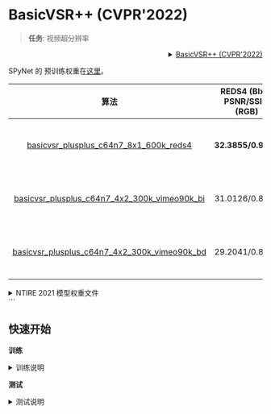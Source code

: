 # BasicVSR++ (CVPR'2022)

> **任务**: 视频超分辨率

<!-- [ALGORITHM] -->

<details>
<summary align="right"><a href="https://arxiv.org/abs/2104.13371">BasicVSR++ (CVPR'2022)</a></summary>

```bibtex
@InProceedings{chan2022basicvsrplusplus,
  author = {Chan, Kelvin C.K. and Zhou, Shangchen and Xu, Xiangyu and Loy, Chen Change},
  title = {BasicVSR++: Improving Video Super-Resolution with Enhanced Propagation and Alignment},
  booktitle = {Proceedings of the IEEE conference on computer vision and pattern recognition},
  year = {2022}
}
```

</details>

SPyNet 的 预训练权重在[这里](https://download.openmmlab.com/mmediting/restorers/basicvsr/spynet_20210409-c6c1bd09.pth)。

|  算法   | REDS4 (BIx4) PSNR/SSIM (RGB) | Vimeo-90K-T (BIx4) PSNR/SSIM (Y) | Vid4 (BIx4) PSNR/SSIM (Y) | UDM10 (BDx4) PSNR/SSIM (Y) | Vimeo-90K-T (BDx4) PSNR/SSIM (Y) | Vid4 (BDx4) PSNR/SSIM (Y) |  GPU 信息   |    Download    |
| :-----: | :--------------------------: | :------------------------------: | :-----------------------: | :------------------------: | :------------------------------: | :-----------------------: | :---------: | :------------: |
| [basicvsr_plusplus_c64n7_8x1_600k_reds4](./basicvsr-pp_c64n7_8xb1-600k_reds4.py) |      **32.3855/0.9069**      |          36.4445/0.9411          |      27.7674/0.8444       |       34.6868/0.9417       |          34.0372/0.9244          |      24.6209/0.7540       | 8 (Tesla V100-PCIE-32GB) | [model](https://download.openmmlab.com/mmediting/restorers/basicvsr_plusplus/basicvsr_plusplus_c64n7_8x1_600k_reds4_20210217-db622b2f.pth) \| [log](https://download.openmmlab.com/mmediting/restorers/basicvsr_plusplus/basicvsr_plusplus_c64n7_8x1_600k_reds4_20210217_113115.log.json) |
| [basicvsr_plusplus_c64n7_4x2_300k_vimeo90k_bi](./basicvsr-pp_c64n7_4xb2-300k_vimeo90k-bi.py) |        31.0126/0.8804        |        **37.7864/0.9500**        |    **27.7882/0.8401**     |       33.1211/0.9270       |          33.8972/0.9195          |      23.6086/0.7033       | 4 (Tesla V100-PCIE-32GB) | [model](https://download.openmmlab.com/mmediting/restorers/basicvsr_plusplus/basicvsr_plusplus_c64n7_8x1_300k_vimeo90k_bi_20210305-4ef437e2.pth) \| [log](https://download.openmmlab.com/mmediting/restorers/basicvsr_plusplus/basicvsr_plusplus_c64n7_8x1_300k_vimeo90k_bi_20210305_141254.log.json) |
| [basicvsr_plusplus_c64n7_4x2_300k_vimeo90k_bd](./basicvsr-pp_c64n7_4xb2-300k_vimeo90k-bd.py) |        29.2041/0.8528        |          34.7248/0.9351          |      26.4377/0.8074       |     **40.7216/0.9722**     |        **38.2054/0.9550**        |    **29.0400/0.8753**     | 4 (Tesla V100-PCIE-32GB) | [model](https://download.openmmlab.com/mmediting/restorers/basicvsr_plusplus/basicvsr_plusplus_c64n7_8x1_300k_vimeo90k_bd_20210305-ab315ab1.pth) \| [log](https://download.openmmlab.com/mmediting/restorers/basicvsr_plusplus/basicvsr_plusplus_c64n7_8x1_300k_vimeo90k_bd_20210305_140921.log.json) |

<details>
<summary align="left">NTIRE 2021 模型权重文件</summary>

请注意，以下模型是从较小的模型中微调而来的。 这些模型的训练方案将在 MMEditing 达到 5k star 时发布。 我们在这里提供预训练的模型。

| 算法                                                                   | 模型                                                                   | 赛道                                                         |
| ---------------------------------------------------------------------- | ---------------------------------------------------------------------- | ------------------------------------------------------------ |
| [basicvsr-pp_c128n25_600k_ntire-vsr](./basicvsr-pp_c128n25_600k_ntire-vsr.py) | [model](https://download.openmmlab.com/mmediting/restorers/basicvsr_plusplus/basicvsr_plusplus_c128n25_ntire_vsr_20210311-1ff35292.pth) | NTIRE 2021 Video Super-Resolution                            |
| [basicvsr-pp_c128n25_600k_ntire-decompress-track1](./basicvsr-pp_c128n25_600k_ntire-decompress-track1.py) | [model](https://download.openmmlab.com/mmediting/restorers/basicvsr_plusplus/basicvsr_plusplus_c128n25_ntire_decompress_track1_20210223-7b2eba02.pth) | NTIRE 2021 Quality Enhancement of Compressed Video - Track 1 |
| [basicvsr-pp_c128n25_600k_ntire-decompress-track2](./basicvsr-pp_c128n25_600k_ntire-decompress-track2.py) | [model](https://download.openmmlab.com/mmediting/restorers/basicvsr_plusplus/basicvsr_plusplus_c128n25_ntire_decompress_track2_20210314-eeae05e6.pth) | NTIRE 2021 Quality Enhancement of Compressed Video - Track 2 |
| [basicvsr-pp_c128n25_600k_ntire-decompress-track3](./basicvsr-pp_c128n25_600k_ntire-decompress-track3.py) | [model](https://download.openmmlab.com/mmediting/restorers/basicvsr_plusplus/basicvsr_plusplus_c128n25_ntire_decompress_track3_20210304-6daf4a40.pth) | NTIRE 2021 Quality Enhancement of Compressed Video - Track 3 |

</details>
```

## 快速开始

**训练**

<details>
<summary>训练说明</summary>

您可以使用以下命令来训练模型。

```shell
# CPU上训练
CUDA_VISIBLE_DEVICES=-1 python tools/train.py configs/basicvsr_pp/basicvsr-pp_c64n7_8xb1-600k_reds4.py

# 单个GPU上训练
python tools/train.py configs/basicvsr_pp/basicvsr-pp_c64n7_8xb1-600k_reds4.py

# 多个GPU上训练
./tools/dist_train.sh configs/basicvsr_pp/basicvsr-pp_c64n7_8xb1-600k_reds4.py 8
```

更多细节可以参考 [train_test.md](/docs/zh_cn/user_guides/train_test.md) 中的 **Train a model** 部分。

</details>

**测试**

<details>
<summary>测试说明</summary>

您可以使用以下命令来测试模型。

```shell
# CPU上测试
CUDA_VISIBLE_DEVICES=-1 python tools/test.py configs/basicvsr_pp/basicvsr-pp_c64n7_8xb1-600k_reds4.py https://download.openmmlab.com/mmediting/restorers/basicvsr_plusplus/basicvsr_plusplus_c64n7_8x1_600k_reds4_20210217-db622b2f.pth

# 单个GPU上测试
python tools/test.py configs/basicvsr_pp/basicvsr-pp_c64n7_8xb1-600k_reds4.py https://download.openmmlab.com/mmediting/restorers/basicvsr_plusplus/basicvsr_plusplus_c64n7_8x1_600k_reds4_20210217-db622b2f.pth

# 多个GPU上测试
./tools/dist_test.sh configs/basicvsr_pp/basicvsr-pp_c64n7_8xb1-600k_reds4.py https://download.openmmlab.com/mmediting/restorers/basicvsr_plusplus/basicvsr_plusplus_c64n7_8x1_600k_reds4_20210217-db622b2f.pth 8
```

更多细节可以参考 [train_test.md](/docs/zh_cn/user_guides/train_test.md) 中的 **Test a pre-trained model** 部分。

</details>
